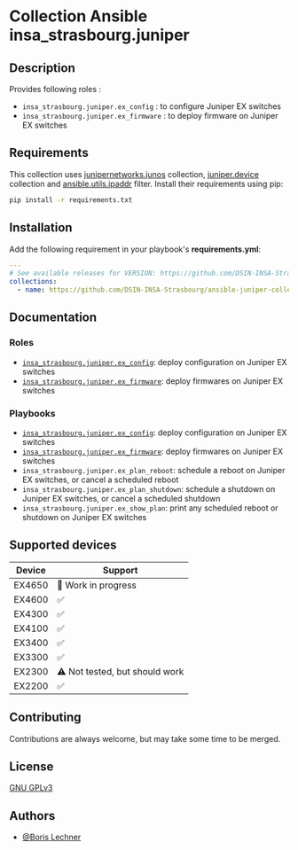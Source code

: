 # Collection Ansible insa_strasbourg.juniper

## Description

Provides following roles :

- `insa_strasbourg.juniper.ex_config` : to configure Juniper EX switches
- `insa_strasbourg.juniper.ex_firmware` : to deploy firmware on Juniper EX switches

## Requirements

This collection uses [junipernetworks.junos](https://github.com/ansible-collections/junipernetworks.junos) collection, [juniper.device](https://github.com/Juniper/ansible-junos-stdlib) collection and [ansible.utils.ipaddr](https://docs.ansible.com/ansible/latest/collections/ansible/utils/ipaddr_filter.html) filter. Install their requirements using pip:

```bash
pip install -r requirements.txt
```

## Installation

Add the following requirement in your playbook's **requirements.yml**:

```yaml
---
# See available releases for VERSION: https://github.com/DSIN-INSA-Strasbourg/ansible-juniper-collection/releases
collections:
  - name: https://github.com/DSIN-INSA-Strasbourg/ansible-juniper-collection/releases/download/VERSION/insa_strasbourg-juniper-VERSION.tar.gz
```

## Documentation

### Roles

- [`insa_strasbourg.juniper.ex_config`](https://github.com/DSIN-INSA-Strasbourg/ansible-juniper-collection/blob/main/collections/ansible_collections/insa_strasbourg/juniper/docs/ex_config.md): deploy configuration on Juniper EX switches
- [`insa_strasbourg.juniper.ex_firmware`](https://github.com/DSIN-INSA-Strasbourg/ansible-juniper-collection/blob/main/collections/ansible_collections/insa_strasbourg/juniper/docs/ex_firmware.md): deploy firmwares on Juniper EX switches

### Playbooks

- [`insa_strasbourg.juniper.ex_config`](https://github.com/DSIN-INSA-Strasbourg/ansible-juniper-collection/blob/main/collections/ansible_collections/insa_strasbourg/juniper/docs/ex_config.md#deployment): deploy configuration on Juniper EX switches
- [`insa_strasbourg.juniper.ex_firmware`](https://github.com/DSIN-INSA-Strasbourg/ansible-juniper-collection/blob/main/collections/ansible_collections/insa_strasbourg/juniper/docs/ex_config.md#deployment): deploy firmwares on Juniper EX switches
- `insa_strasbourg.juniper.ex_plan_reboot`: schedule a reboot on Juniper EX switches, or cancel a scheduled reboot
- `insa_strasbourg.juniper.ex_plan_shutdown`: schedule a shutdown on Juniper EX switches, or cancel a scheduled shutdown
- `insa_strasbourg.juniper.ex_show_plan`: print any scheduled reboot or shutdown on Juniper EX switches

## Supported devices

| Device | Support                        |
| ------ | ------------------------------ |
| EX4650 | 🚧 Work in progress            |
| EX4600 | ✅                             |
| EX4300 | ✅                             |
| EX4100 | ✅                             |
| EX3400 | ✅                             |
| EX3300 | ✅                             |
| EX2300 | ⚠️ Not tested, but should work |
| EX2200 | ✅                             |

## Contributing

Contributions are always welcome, but may take some time to be merged.

## License

[GNU GPLv3](https://choosealicense.com/licenses/gpl-3.0/)

## Authors

- [@Boris Lechner](https://github.com/orgs/DSIN-INSA-Strasbourg/people/Boris-INSA)
